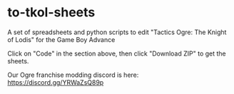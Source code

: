 # to-tkol-sheets
A set of spreadsheets and python scripts to edit "Tactics Ogre: The Knight of Lodis" for the Game Boy Advance

Click on "Code" in the section above, then click "Download ZIP" to get the sheets.

Our Ogre franchise modding discord is here:
https://discord.gg/YRWaZsQ89p
